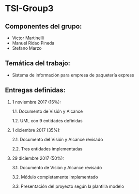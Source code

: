 # TSI-Group3

## Componentes del grupo:
* Victor Martinelli
* Manuel Ridao Pineda
* Stefano Marzo

## Temática del trabajo:
* Sistema de información para empresa de paquetería express

## Entregas definidas:
1. 1 noviembre 2017 (15%):

    1.1. Documento de Visión y Alcance

    1.2. UML con 9 entidades definidas

2. 1 diciembre 2017 (35%):

    2.1. Documento del Visión y Alcance revisado
    
    2.2. Tres entidades implementadas
    
3. 29 diciembre 2017 (50%):

    3.1. Documento de Visión y Alcance revisado
    
    3.2. Módulo completamente implementado
    
    3.3. Presentación del proyecto según la plantilla modelo
